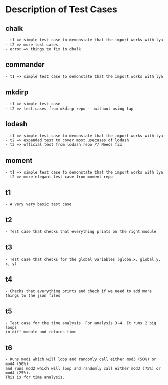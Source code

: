 # Description of Test Cases

## chalk 
	- t1 => simple test case to demonstate that the import works with lya
	- t2 => more test cases 
	- error => things to fix in chalk

## commander 
	- t1 => simple test case to demonstate that the import works with lya

## mkdirp
	- t1 => simple test case
	- t2 => test cases from mkdirp repo -- without using tap

## lodash 
	- t1 => simple test case to demonstate that the import works with lya
	- t2 => expanded test to cover most usecases of lodash
	- t3 => official test from lodash repo // Needs fix

## moment 
	- t1 => simple test case to demonstate that the import works with lya
	- t2 => more elegant test case from moment repo 

## t1 
	- A very very basic test case 

## t2 
	- Test case that checks that everything prints on the right module

## t3
	- Test case that checks for the global variables (globa.x, global.y, x, y)

## t4
	- Checks that everything prints and check if we need to add	more things to the json files

## t5
	- Test case for the time analysis. For analysis 3-4. It runs 2 big loops
	in diff module and returns time

## t6
	- Runs mod1 which will loop and randomly call either mod3 (50%) or mod4 (50%)
	and runs mod2 which will loop and randomly call either mod3 (75%) or mod4 (25%).
	This is for time analysis.					
